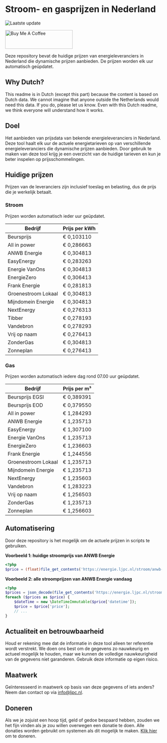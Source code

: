 # Stroom- en gasprijzen in Nederland

![Laatste update](https://img.shields.io/badge/laatste%20update-2024--08--14%2005%3A00%20CET-brightgreen)

<a href="https://www.buymeacoffee.com/Lars-" target="_blank"><img src="https://cdn.buymeacoffee.com/buttons/v2/default-orange.png" alt="Buy Me A Coffee" height="60" style="height: 60px !important;width: 217px !important;" ></a>

Deze repository bevat de huidige prijzen van energieleveranciers in Nederland die dynamische prijzen aanbieden. De prijzen worden elk uur automatisch geüpdatet.

## Why Dutch?

This readme is in Dutch (except this part) because the content is based on Dutch data. We cannot imagine that anyone outside the Netherlands would need this data. If you do, please let us know. Even with this Dutch readme, we think
everyone will understand how it works.

## Doel

Het aanbieden van prijsdata van bekende energieleveranciers in Nederland. Deze tool haalt elk uur de actuele energietarieven op van verschillende energieleveranciers die dynamische prijzen aanbieden. Door gebruik te maken van deze tool
krijg je een overzicht van de huidige tarieven en kun je beter inspelen op prijsschommelingen.

## Huidige prijzen

Prijzen van de leveranciers zijn inclusief toeslag en belasting, dus de prijs die je werkelijk betaalt.

### Stroom

Prijzen worden automatisch ieder uur geüpdatet.

 Bedrijf | Prijs per kWh 
---------|---------------
Beursprijs | € 0,103110
All in power | € 0,286663
ANWB Energie | € 0,304813
EasyEnergy | € 0,283263
Energie VanOns | € 0,304813
EnergieZero | € 0,306413
Frank Energie | € 0,281813
Groenestroom Lokaal | € 0,304813
Mijndomein Energie | € 0,304813
NextEnergy | € 0,276313
Tibber | € 0,278193
Vandebron | € 0,278293
Vrij op naam | € 0,276413
ZonderGas | € 0,304813
Zonneplan | € 0,276413


### Gas

Prijzen worden automatisch iedere dag rond 07.00 uur geüpdatet.

 Bedrijf | Prijs per m³ 
---------|--------------
Beursprijs EGSI | € 0,389391
Beursprijs EOD | € 0,379550
All in power | € 1,284293
ANWB Energie | € 1,235713
EasyEnergy | € 1,307100
Energie VanOns | € 1,235713
EnergieZero | € 1,236603
Frank Energie | € 1,244556
Groenestroom Lokaal | € 1,235713
Mijndomein Energie | € 1,235713
NextEnergy | € 1,235603
Vandebron | € 1,283223
Vrij op naam | € 1,256503
ZonderGas | € 1,235713
Zonneplan | € 1,256603


## Automatisering

Door deze repository is het mogelijk om de actuele prijzen in scripts te gebruiken.

**Voorbeeld 1: huidige stroomprijs van ANWB Energie**

```php
<?php
$price = (float)file_get_contents('https://energie.ljpc.nl/stroom/anwb-energie-nu.txt');

```

**Voorbeeld 2: alle stroomprijzen van ANWB Energie vandaag**

```php
<?php
$prices = json_decode(file_get_contents('https://energie.ljpc.nl/stroom/all-in-power-vandaag.json'),true);
foreach ($prices as $price) {
    $dateTime = new \DateTimeImmutable($price['datetime']);
    $price = $price['price'];
    // ...
}
```

## Actualiteit en betrouwbaarheid

Houd er rekening mee dat de informatie in deze tool alleen ter referentie wordt verstrekt. We doen ons best om de gegevens zo nauwkeurig en actueel mogelijk te houden, maar we kunnen de volledige nauwkeurigheid van de gegevens niet
garanderen. Gebruik deze informatie op eigen risico.

## Maatwerk

Geïnteresseerd in maatwerk op basis van deze gegevens of iets anders? Neem dan contact op
via [info@ljpc.nl](mailto:info@ljpc.nl?subject=Energie%20prijzen).

## Doneren

Als we je zojuist een hoop tijd, geld of gedoe bespaard hebben, zouden we het fijn vinden als je zou willen overwegen een
donatie te doen. Alle donaties worden gebruikt om systemen als dit mogelijk te
maken. [Klik hier](https://www.buymeacoffee.com/Lars-) om te doneren.
